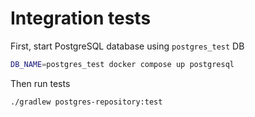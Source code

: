 # Integration tests

First, start PostgreSQL database using `postgres_test` DB

```bash
DB_NAME=postgres_test docker compose up postgresql
```

Then run tests

```bash
./gradlew postgres-repository:test
```
